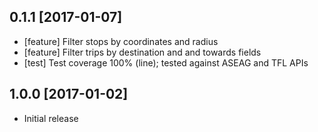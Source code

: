 ## 0.1.1 [2017-01-07]
* [feature] Filter stops by coordinates and radius
* [feature] Filter trips by destination and and towards fields
* [test] Test coverage 100% (line); tested against ASEAG and TFL APIs

## 1.0.0 [2017-01-02]
* Initial release
